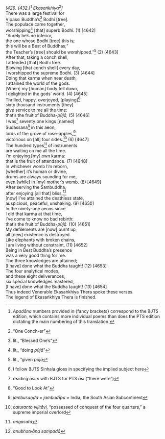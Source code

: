 *\[429. {432.}*[^1] *Ekasaṅkhiya*[^2]*\]*  
There was a large festival for  
Vipassi Buddha’s[^3] Bodhi \[tree\].  
The populace came together,  
worshipping[^4] \[that\] superb Bodhi. (1) \[4642\]  
“Surely he’s no inferior,  
the one whose Bodhi \[tree\] this is;  
this will be a Best of Buddhas;”  
the Teacher’s \[tree\] should be worshipped.”[^5] (2) \[4643\]  
After that, taking a conch shell,  
I attended \[that\] Bodhi tree.  
Blowing \[that conch shell\] every day,  
I worshipped the supreme Bodhi. (3) \[4644\]  
Doing that karma when near death,  
I attained the world of the gods.  
\[When\] my \[human\] body fell down,  
I delighted in the gods’ world. (4) \[4645\]  
Thrilled, happy, overjoyed, \[playing\][^6]  
sixty thousand instruments \[they\]  
give service to me all the time:  
that’s the fruit of Buddha-*pūjā,* (5) \[4646\]  
I was[^7] seventy one kings \[named\]  
Sudassana[^8] in this aeon,  
lords of the grove of rose-apples,[^9]  
victorious on \[all\] four sides.[^10] (6) \[4647\]  
The hundred types[^11] of instruments  
are waiting on me all the time.  
I’m enjoying \[my\] own karma:  
that is the fruit of attendance. (7) \[4648\]  
In whichever womb I’m reborn,  
\[whether\] it’s human or divine,  
drums are always sounding for me,  
even \[while\] in \[my\] mother’s womb. (8) \[4649\]  
After serving the Sambuddha,  
after enjoying \[all that\] bliss,[^12]  
\[now\] I’ve attained the deathless state,  
auspicious, peaceful, unshaking. (9) \[4650\]  
In the ninety-one aeons since  
I did that karma at that time,  
I’ve come to know no bad rebirth:  
that’s the fruit of Buddha-*pūjā.* (10) \[4651\]  
My defilements are \[now\] burnt up;  
all \[new\] existence is destroyed.  
Like elephants with broken chains,  
I am living without constraint. (11) \[4652\]  
Being in Best Buddha’s presence  
was a very good thing for me.  
The three knowledges are attained;  
\[I have\] done what the Buddha taught! (12) \[4653\]  
The four analytical modes,  
and these eight deliverances,  
six special knowledges mastered,  
\[I have\] done what the Buddha taught! (13) \[4654\]  
Thus indeed Venerable Ekasaṅkhiya Thera spoke these verses.  
The legend of Ekasaṅkhiya Thera is finished.  
[^1]: *Apadāna* numbers provided in {fancy brackets} correspond to the
    BJTS edition, which contains more individual poems than does the PTS
    edition dictating the main numbering of this translation.  
[^2]: “One Conch-er”  
[^3]: lit., “Blessed One’s”  
[^4]: lit., “doing *pūjā*”  
[^5]: lit., “given *pūjā*  
[^6]: I follow BJTS Sinhala gloss in specifying the implied subject here  
[^7]: reading *āsiṃ* with BJTS for PTS *āsi* (“there were”)  
[^8]: “Good to Look At”  
[^9]: *jambusaṇḍa = jambudīpa =* India, the South Asian Subcontinent  
[^10]: *caturanto vijitāvi,* “possessed of conquest of the four
    quarters,” a supreme imperial overlord  
[^11]: *aṅgasatā*  
[^12]: *anubhotvāna sampadā*
